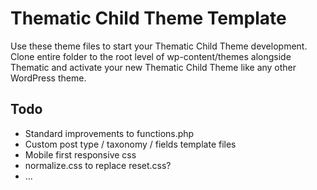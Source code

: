 # Thematic Child Theme Template
Use these theme files to start your Thematic Child Theme development. Clone entire folder to the root level of wp-content/themes alongside Thematic and activate your new Thematic Child Theme like any other WordPress theme.

## Todo
* Standard improvements to functions.php
* Custom post type / taxonomy / fields template files
* Mobile first responsive css
* normalize.css to replace reset.css?
* ...  
